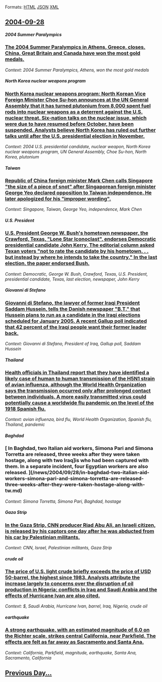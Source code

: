 
Formats: [HTML](2004/09/28/index.html)  [JSON](2004/09/28/index.json)  [XML](2004/09/28/index.xml)  

## [2004-09-28](/news/2004/09/28/index.md)

##### 2004 Summer Paralympics
### [ The 2004 Summer Paralympics in Athens, Greece, closes. China, Great Britain and Canada have won the most gold medals. ](/news/2004/09/28/the-2004-summer-paralympics-in-athens-greece-closes-china-great-britain-and-canada-have-won-the-most-gold-medals.md)
_Context: 2004 Summer Paralympics, Athens, won the most gold medals_

##### North Korea nuclear weapons program
### [North Korea nuclear weapons program: North Korean Vice Foreign Minister Choe Su-hon announces at the UN General Assembly that it has turned plutonium from 8,000 spent fuel rods into nuclear weapons as a deterrent against the U.S. nuclear threat. Six-nation talks on the nuclear issue, which were due to have resumed before October, have been suspended. Analysts believe North Korea has ruled out further talks until after the U.S. presidential election in November. ](/news/2004/09/28/north-korea-nuclear-weapons-program-north-korean-vice-foreign-minister-choe-su-hon-announces-at-the-un-general-assembly-that-it-has-turned.md)
_Context: 2004 U.S. presidential candidate, nuclear weapon, North Korea nuclear weapons program, UN General Assembly, Choe Su-hon, North Korea, plutonium_

##### Taiwan
### [ Republic of China foreign minister Mark Chen calls Singapore "the size of a piece of snot" after Singaporean foreign minister George Yeo declared opposition to Taiwan independence. He later apologized for his "improper wording". ](/news/2004/09/28/republic-of-china-foreign-minister-mark-chen-calls-singapore-the-size-of-a-piece-of-snot-after-singaporean-foreign-minister-george-yeo-de.md)
_Context: Singapore, Taiwan, George Yeo, independence, Mark Chen_

##### U.S. President
### [ U.S. President George W. Bush's hometown newspaper, the Crawford, Texas, "Lone Star Iconoclast", endorses Democratic presidential candidate John Kerry. The editorial column asked Texan voters "not to rate the candidate by his hometown.&nbsp;.&nbsp;. but instead by where he intends to take the country." In the last election, the paper endorsed Bush. ](/news/2004/09/28/u-s-president-george-w-bush-s-hometown-newspaper-the-crawford-texas-lone-star-iconoclast-endorses-democratic-presidential-candidate.md)
_Context: Democratic, George W. Bush, Crawford, Texas, U.S. President, presidential candidate, Texas, last election, newspaper, John Kerry_

##### Giovanni di Stefano
### [ Giovanni di Stefano, the lawyer of former Iraqi President Saddam Hussein, tells the Danish newspaper "B.T." that Hussein plans to run as a candidate in the Iraqi elections scheduled for January 2005. A recent Gallup poll indicated that 42 percent of the Iraqi people want their former leader back. ](/news/2004/09/28/giovanni-di-stefano-the-lawyer-of-former-iraqi-president-saddam-hussein-tells-the-danish-newspaper-b-t-that-hussein-plans-to-run-as-a.md)
_Context: Giovanni di Stefano, President of Iraq, Gallup poll, Saddam Hussein_

##### Thailand
### [ Health officials in Thailand report that they have identified a likely case of human to human transmission of the H5N1 strain of avian influenza, although the World Health Organization says the transmission occurred only after prolonged contact between individuals. A more easily transmitted virus could potentially cause a worldwide flu pandemic on the level of the 1918 Spanish flu. ](/news/2004/09/28/health-officials-in-thailand-report-that-they-have-identified-a-likely-case-of-human-to-human-transmission-of-the-h5n1-strain-of-avian-infl.md)
_Context: avian influenza, bird flu, World Health Organization, Spanish flu, Thailand, pandemic_

##### Baghdad
### [ In Baghdad, two Italian aid workers, Simona Pari and Simona Torretta are released, three weeks after they were taken hostage, along with two Iraq]is who had been captured with them. In a separate incident, four Egyptian workers are also released. ](/news/2004/09/28/in-baghdad-two-italian-aid-workers-simona-pari-and-simona-torretta-are-released-three-weeks-after-they-were-taken-hostage-along-with-tw.md)
_Context: Simona Torretta, Simona Pari, Baghdad, hostage_

##### Gaza Strip
### [ In the Gaza Strip, CNN producer Riad Abu Ali, an Israeli citizen, is released by his captors one day after he was abducted from his car by Palestinian militants. ](/news/2004/09/28/in-the-gaza-strip-cnn-producer-riad-abu-ali-an-israeli-citizen-is-released-by-his-captors-one-day-after-he-was-abducted-from-his-car-by.md)
_Context: CNN, Israel, Palestinian militants, Gaza Strip_

##### crude oil
### [ The price of U.S. light crude briefly exceeds the price of USD 50-barrel, the highest since 1983. Analysts attribute the increase largely to concerns over the disruption of oil production in Nigeria; conflicts in Iraq and Saudi Arabia and the effects of Hurricane Ivan are also cited. ](/news/2004/09/28/the-price-of-u-s-light-crude-briefly-exceeds-the-price-of-usd-50-barrel-the-highest-since-1983-analysts-attribute-the-increase-largely-t.md)
_Context: $, Saudi Arabia, Hurricane Ivan, barrel, Iraq, Nigeria, crude oil_

##### earthquake
### [ A strong earthquake, with an estimated magnitude of 6.0 on the Richter scale, strikes central California, near Parkfield. The effects are felt as far away as Sacramento and Santa Ana. ](/news/2004/09/28/a-strong-earthquake-with-an-estimated-magnitude-of-6-0-on-the-richter-scale-strikes-central-california-near-parkfield-the-effects-are-f.md)
_Context: California, Parkfield, magnitude, earthquake, Santa Ana, Sacramento, California_

## [Previous Day...](/news/2004/09/27/index.md)

